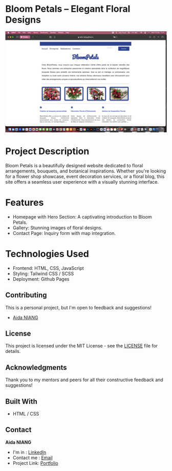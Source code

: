 # Bloom Petals – Elegant Floral Designs
![preview main](./frame_1.png)

# Project Description

Bloom Petals is a beautifully designed website dedicated to floral arrangements, bouquets, and botanical inspirations. Whether you're looking for a flower shop showcase, event decoration services, or a floral blog, this site offers a seamless user experience with a visually stunning interface.

# Features

- Homepage with Hero Section: A captivating introduction to Bloom Petals.
- Gallery: Stunning images of floral designs.
- Contact Page: Inquiry form with map integration.

# Technologies Used

- Frontend: HTML, CSS, JavaScript
- Styling: Tailwind CSS / SCSS
- Deployment: Github Pages

## Contributing

This is a personal project, but I'm open to feedback and suggestions!
- [Aida NIANG](https://github.com/aida-niang/)

## License

This project is licensed under the MIT License - see the [LICENSE](LICENSE) file for details.

## Acknowledgments

Thank you to my mentors and peers for all their constructive feedback and suggestions!

## Built With

- HTML / CSS

## Contact

**Aida NIANG** 
- I'm in : [LinkedIn](https://linkedin.com/in/aidabenhamathniang)
- Contact me : [Email](mailto:aidam.niang@gmail.com  )
- Project Link: [Portfolio](https://aida-niang.students-laplateforme.io)
